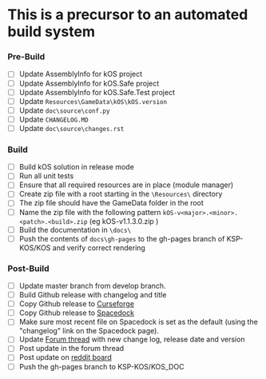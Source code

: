 # This is a precursor to an automated build system

### Pre-Build
- [ ] Update AssemblyInfo for kOS project
- [ ] Update AssemblyInfo for kOS.Safe project
- [ ] Update AssemblyInfo for kOS.Safe.Test project
- [ ] Update `Resources\GameData\kOS\kOS.version`
- [ ] Update `doc\source\conf.py`
- [ ] Update `CHANGELOG.MD`
- [ ] Update `doc\source\changes.rst`

### Build
- [ ] Build kOS solution in release mode
- [ ] Run all unit tests
- [ ] Ensure that all required resources are in place (module manager)
- [ ] Create zip file with a root starting in the `\Resources\` directory
- [ ] The zip file should have the GameData folder in the root
- [ ] Name the zip file with the following pattern `kOS-v<major>.<minor>.<patch>.<build>.zip` (eg kOS-v1.1.3.0.zip )
- [ ] Build the documentation in `\docs\`
- [ ] Push the contents of `docs\gh-pages` to the gh-pages branch of KSP-KOS/KOS and verify correct rendering

### Post-Build
- [ ] Update master branch from develop branch.
- [ ] Build Github release with changelog and title
- [ ] Copy Github release to [Curseforge](http://kerbal.curseforge.com/projects/kos-scriptable-autopilot-system?gameCategorySlug=ksp-mods&projectID=220265)
- [ ] Copy Github release to [Spacedock](http://spacedock.info/mod/60/kOS:%20Scriptable%20Autopilot%20System)
- [ ] Make sure most recent file on Spacedock is set as the default (using the "changelog" link on the Spacedock page).
- [ ] Update [Forum thread](https://forum.kerbalspaceprogram.com/index.php?/topic/165628-13-kos-v1130-kos-scriptable-autopilot-system/) with new change log, release date and version
- [ ] Post update in the forum thread
- [ ] Post update on [reddit board](http://www.reddit.com/r/kos)
- [ ] Push the gh-pages branch to KSP-KOS/KOS_DOC
